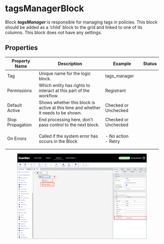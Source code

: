 # tagsManagerBlock

Block _**tagsManager**_ is responsible for managing tags in policies. This block should be added as a ‘child’ block to the grid and linked to one of its columns. This block does not have any settings.

## Properties

| Property Name    | Description                                                                       | Example                        | Status |
| ---------------- | --------------------------------------------------------------------------------- | ------------------------------ | ------ |
| Tag              | Unique name for the logic block.                                                  | tags\_manager                  |        |
| Permissions      | Which entity has rights to interact at this part of the workflow.                 | Registrant                     |        |
| Default Active   | Shows whether this block is active at this time and whether it needs to be shown. | Checked or Unchecked           |        |
| Stop Propagation | End processing here, don't pass control to the next block.                        | Checked or Unchecked           |        |
| On Errors        | Called if the system error has occurs in the Block                                | <p>- No action<br> - Retry</p> |        |

<figure><img src="../../../../.gitbook/assets/image (1) (7).png" alt=""><figcaption></figcaption></figure>

